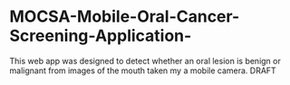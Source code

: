 # MOCSA-Mobile-Oral-Cancer-Screening-Application-
This web app was designed to detect whether an oral lesion is benign or malignant from images of the mouth taken my a mobile camera.
DRAFT
